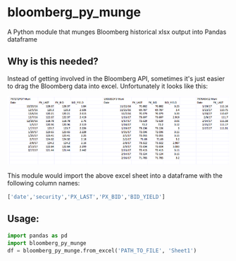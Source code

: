 # bloomberg_py_munge
A Python module that munges Bloomberg historical xlsx output into Pandas dataframe

## Why is this needed?

Instead of getting involved in the Bloomberg API, sometimes it's just easier to drag the Bloomberg data into excel. Unfortunately it looks like this:

![Alt text](./img/excelscreen.png?raw=true "Optional Title")

This module would import the above excel sheet into a dataframe with the following column names:
```python
['date','security','PX_LAST','PX_BID','BID_YIELD']
```

## Usage:
```python
import pandas as pd
import bloomberg_py_munge
df = bloomberg_py_munge.from_excel('PATH_TO_FILE', 'Sheet1')
```